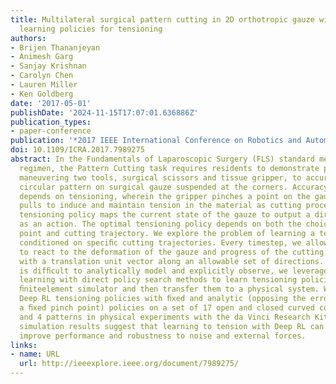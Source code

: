 ```yaml
---
title: Multilateral surgical pattern cutting in 2D orthotropic gauze with deep reinforcement
  learning policies for tensioning
authors:
- Brijen Thananjeyan
- Animesh Garg
- Sanjay Krishnan
- Carolyn Chen
- Lauren Miller
- Ken Goldberg
date: '2017-05-01'
publishDate: '2024-11-15T17:07:01.636886Z'
publication_types:
- paper-conference
publication: '*2017 IEEE International Conference on Robotics and Automation (ICRA)*'
doi: 10.1109/ICRA.2017.7989275
abstract: In the Fundamentals of Laparoscopic Surgery (FLS) standard medical training
  regimen, the Pattern Cutting task requires residents to demonstrate proﬁciency by
  maneuvering two tools, surgical scissors and tissue gripper, to accurately cut a
  circular pattern on surgical gauze suspended at the corners. Accuracy of cutting
  depends on tensioning, wherein the gripper pinches a point on the gauze in R3 and
  pulls to induce and maintain tension in the material as cutting proceeds. An automated
  tensioning policy maps the current state of the gauze to output a direction of pulling
  as an action. The optimal tensioning policy depends on both the choice of pinch
  point and cutting trajectory. We explore the problem of learning a tensioning policy
  conditioned on speciﬁc cutting trajectories. Every timestep, we allow the gripper
  to react to the deformation of the gauze and progress of the cutting trajectory
  with a translation unit vector along an allowable set of directions. As deformation
  is difﬁcult to analytically model and explicitly observe, we leverage deep reinforcement
  learning with direct policy search methods to learn tensioning policies using a
  ﬁniteelement simulator and then transfer them to a physical system. We compare the
  Deep RL tensioning policies with ﬁxed and analytic (opposing the error vector with
  a ﬁxed pinch point) policies on a set of 17 open and closed curved contours in simulation
  and 4 patterns in physical experiments with the da Vinci Research Kit (dVRK). Our
  simulation results suggest that learning to tension with Deep RL can signiﬁcantly
  improve performance and robustness to noise and external forces.
links:
- name: URL
  url: http://ieeexplore.ieee.org/document/7989275/
---
```

